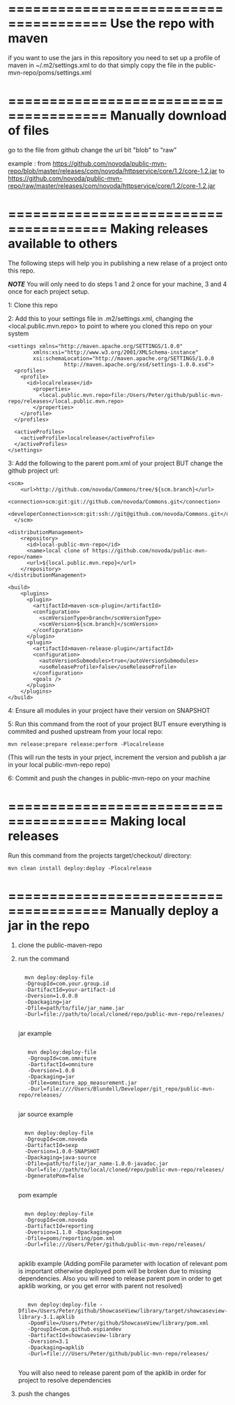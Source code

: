 ======================================
Use the repo with maven
======================================

if you want to use the jars in this repository you need to set up a profile of maven in ~/.m2/settings.xml
to do that simply copy the file in the public-mvn-repo/poms/settings.xml

======================================
Manually download of files
======================================

go to the file from github
change the url bit "blob" to "raw"

example :
from
https://github.com/novoda/public-mvn-repo/blob/master/releases/com/novoda/httpservice/core/1.2/core-1.2.jar
to
https://github.com/novoda/public-mvn-repo/raw/master/releases/com/novoda/httpservice/core/1.2/core-1.2.jar

======================================
Making releases available to others
======================================

The following steps will help you in publishing a new relase of a project onto this repo. 

***NOTE*** You will only need to do steps 1 and 2 once for your machine, 3 and 4 once for each project setup.

1: Clone this repo

2: Add this to your settings file in .m2/settings.xml, changing the <local.public.mvn.repo> to point to where you cloned this repo on your system

	<settings xmlns="http://maven.apache.org/SETTINGS/1.0.0"
            xmlns:xsi="http://www.w3.org/2001/XMLSchema-instance"
            xsi:schemaLocation="http://maven.apache.org/SETTINGS/1.0.0
                      http://maven.apache.org/xsd/settings-1.0.0.xsd">
	  <profiles>
	    <profile>
	      <id>localrelease</id>
	        <properties>
			  <local.public.mvn.repo>file:/Users/Peter/github/public-mvn-repo/releases</local.public.mvn.repo>
			</properties>
		</profile>
	  </profiles>

	  <activeProfiles>
		<activeProfile>localrelease</activeProfile>
	  </activeProfiles>
	</settings>




3: Add the following to the parent pom.xml of your project BUT change the github project url:

	<scm>
	    <url>http://github.com/novoda/Commons/tree/${scm.branch}</url>
	    <connection>scm:git:git://github.com/novoda/Commons.git</connection>
	    <developerConnection>scm:git:ssh://git@github.com/novoda/Commons.git</developerConnection>
	  </scm>

	<distributionManagement>
	    <repository>
	      <id>local-public-mvn-repo</id>
	      <name>local clone of https://github.com/novoda/public-mvn-repo</name>
	      <url>${local.public.mvn.repo}</url>
	    </repository>
	</distributionManagement>

	<build>
	    <plugins>
	      <plugin>
	        <artifactId>maven-scm-plugin</artifactId>
	        <configuration>
	          <scmVersionType>branch</scmVersionType>
	          <scmVersion>${scm.branch}</scmVersion>
	        </configuration>
	      </plugin>
	      <plugin>
	        <artifactId>maven-release-plugin</artifactId>
	        <configuration>
	          <autoVersionSubmodules>true</autoVersionSubmodules>
	          <useReleaseProfile>false</useReleaseProfile>
	        </configuration>
	        <goals />
	      </plugin>
	    </plugins>
	</build>


4: Ensure all modules in your project have their version on SNAPSHOT

5: Run this command from the root of your project BUT ensure everything is commited and pushed upstream from your local repo:

	mvn release:prepare release:perform -Plocalrelease

(This will run the tests in your prject, increment the version and publish a jar in your local public-mvn-repo repo)

6: Commit and push the changes in public-mvn-repo on your machine

======================================
Making local releases 
======================================

Run this command from the projects target/checkout/ directory:

	mvn clean install deploy:deploy -Plocalrelease  

======================================
Manually deploy a jar in the repo
======================================

1. clone the public-maven-repo
2. run the command

	<pre><code>
	 mvn deploy:deploy-file 
	 -DgroupId=com.your.group.id 
	 -DartifactId=your-artifact-id 
	 -Dversion=1.0.0.0 
	 -Dpackaging=jar 
	 -Dfile=path/to/file/jar_name.jar 
	 -Durl=file://path/to/local/cloned/repo/public-mvn-repo/releases/
	</code></pre>
	
	jar example
	<pre><code>
	  mvn deploy:deploy-file 
	  -DgroupId=com.omniture 
	  -DartifactId=omniture 
	  -Dversion=1.0.0 
	  -Dpackaging=jar 
	  -Dfile=omniture_app_measurement.jar 
	  -Durl=file:////Users/Blundell/Developer/git_repo/public-mvn-repo/releases/
	</code></pre>
	
	jar source example
	<pre><code>
	 mvn deploy:deploy-file 
	 -DgroupId=com.novoda 
	 -DartifactId=sexp 
	 -Dversion=1.0.0-SNAPSHOT 
	 -Dpackaging=java-source 
	 -Dfile=path/to/file/jar_name-1.0.0-javadoc.jar 
	 -Durl=file://path/to/local/cloned/repo/public-mvn-repo/releases/ 
	 -DgeneratePom=false
	</code></pre>
	
	pom example 
	<pre><code>
	 mvn deploy:deploy-file 
	 -DgroupId=com.novoda 
	 -DartifactId=reporting 
	 -Dversion=1.1.0 -Dpackaging=pom 
	 -Dfile=poms/reporting/pom.xml 
	 -Durl=file:///Users/Peter/github/public-mvn-repo/releases/
	</code></pre>
	
	apklib example (Adding pomFile parameter with location of relevant pom is important otherwise deployed pom will be broken due to missing dependencies. Also you will need to release parent pom in order to get apklib working, or you get error with parent not resolved)
	<pre><code>
	  mvn deploy:deploy-file -Dfile=/Users/Peter/github/ShowcaseView/library/target/showcaseview-library-3.1.apklib 
	  -DpomFile=/Users/Peter/github/ShowcaseView/library/pom.xml 
	  -DgroupId=com.github.espiandev 
	  -DartifactId=showcaseview-library 
	  -Dversion=3.1 
	  -Dpackaging=apklib 
	  -Durl=file:///Users/Peter/github/public-mvn-repo/releases/
	</code></pre>
	
	You will also need to release parent pom of the apklib in order for project to resolve dependencies

3. push the changes


